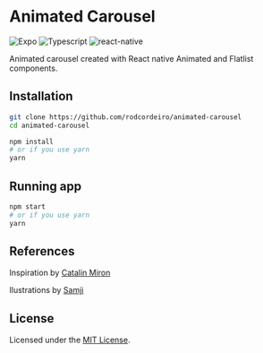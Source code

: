 # Animated Carousel

![Expo](https://img.shields.io/badge/Expo-000?logo=expo&style=flat-square)
![Typescript](https://img.shields.io/badge/Typescript-black?logo=typescript&style=flat-square)
![react-native](https://img.shields.io/badge/React%20Native-black?logo=react&style=flat-square)

Animated carousel created with React native Animated and Flatlist components.

## Installation

```sh
git clone https://github.com/rodcordeiro/animated-carousel
cd animated-carousel

npm install
# or if you use yarn
yarn
```

## Running app

```sh
npm start
# or if you use yarn
yarn
```

## References

Inspiration by [Catalin Miron](https://www.youtube.com/watch?v=gOj4BlzYF4A)

Ilustrations by [Samji](https://dribbble.com/SAMji_illustrator)

## License

Licensed under the [MIT License](LICENSE).
